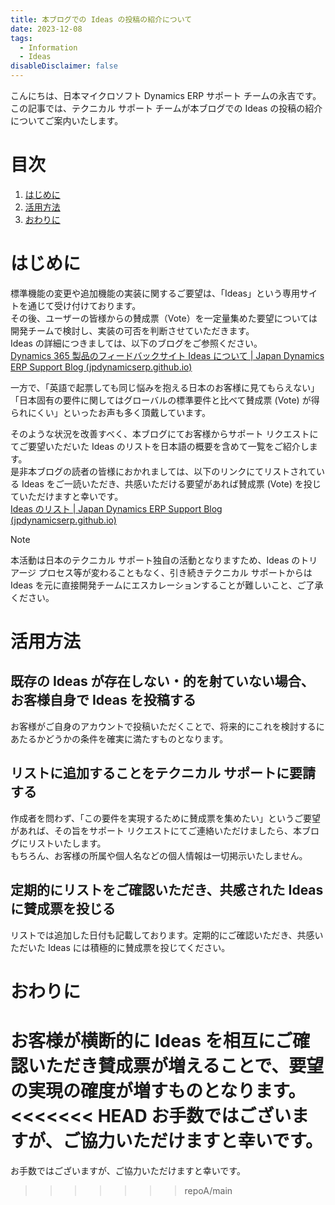 ```yaml
---
title: 本ブログでの Ideas の投稿の紹介について
date: 2023-12-08
tags:
  - Information
  - Ideas
disableDisclaimer: false
---
```


こんにちは、日本マイクロソフト Dynamics ERP サポート チームの永吉です。  
この記事では、テクニカル サポート チームが本ブログでの Ideas の投稿の紹介についてご案内いたします。

<!-- more -->
# 目次

1. [はじめに](#overview)
1. [活用方法](#how-to-use-it)
1. [おわりに](#last)

<a id='overview'></a>

# はじめに
標準機能の変更や追加機能の実装に関するご要望は、「Ideas」という専用サイトを通じて受け付けております。  
その後、ユーザーの皆様からの賛成票（Vote）を一定量集めた要望については開発チームで検討し、実装の可否を判断させていただきます。  
Ideas の詳細につきましては、以下のブログをご参照ください。  
[Dynamics 365 製品のフィードバックサイト Ideas について | Japan Dynamics ERP Support Blog (jpdynamicserp.github.io)](https://jpdynamicserp.github.io/blog/information/how-to-post-ideas/)  

一方で、「英語で起票しても同じ悩みを抱える日本のお客様に見てもらえない」「日本固有の要件に関してはグローバルの標準要件と比べて賛成票 (Vote) が得られにくい」といったお声も多く頂戴しています。  

そのような状況を改善すべく、本ブログにてお客様からサポート リクエストにてご要望いただいた Ideas のリストを日本語の概要を含めて一覧をご紹介します。  
是非本ブログの読者の皆様におかれましては、以下のリンクにてリストされている Ideas をご一読いただき、共感いただける要望があれば賛成票 (Vote) を投じていただけますと幸いです。  
[Ideas のリスト | Japan Dynamics ERP Support Blog (jpdynamicserp.github.io)](https://jpdynamicserp.github.io/blog/information/ideas-list/)

> [!NOTE]  
> 本活動は日本のテクニカル サポート独自の活動となりますため、Ideas のトリアージ プロセス等が変わることもなく、引き続きテクニカル サポートからは Ideas を元に直接開発チームにエスカレーションすることが難しいこと、ご了承ください。  

<a id='how-to-use-it'></a>

# 活用方法
## 既存の Ideas が存在しない・的を射ていない場合、お客様自身で Ideas を投稿する
お客様がご自身のアカウントで投稿いただくことで、将来的にこれを検討するにあたるかどうかの条件を確実に満たすものとなります。
## リストに追加することをテクニカル サポートに要請する
作成者を問わず、「この要件を実現するために賛成票を集めたい」というご要望があれば、その旨をサポート リクエストにてご連絡いただけましたら、本ブログにリストいたします。  
もちろん、お客様の所属や個人名などの個人情報は一切掲示いたしません。  
## 定期的にリストをご確認いただき、共感された Ideas に賛成票を投じる
リストでは追加した日付も記載しております。定期的にご確認いただき、共感いただいた Ideas には積極的に賛成票を投じてください。  

<a id='last'></a>

# おわりに
お客様が横断的に Ideas を相互にご確認いただき賛成票が増えることで、要望の実現の確度が増すものとなります。  
<<<<<<< HEAD
お手数ではございますが、ご協力いただけますと幸いです。  
=======
お手数ではございますが、ご協力いただけますと幸いです。  
>>>>>>> repoA/main
